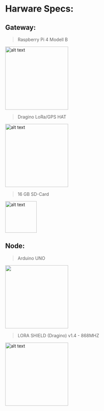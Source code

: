# Harware Specs:

## Gateway:


> Raspberry Pi 4 Modell B

<img src="https://github.com/darthkali/LoRa_Node_Gateway/blob/main/Assets/Images/raspberryPi_4.jpg" alt="alt text" width="200" >

> Dragino LoRa/GPS HAT

<img src="https://github.com/darthkali/LoRa_Node_Gateway/blob/main/Assets/Images/LoRaHAT_RaspberryPi.jpg" alt="alt text" width="200" >

> 16 GB SD-Card

<img src="https://github.com/darthkali/LoRa_Node_Gateway/blob/main/Assets/Images/SD-Card-16.jpg" alt="alt text" width="100" >


## Node:

> Arduino UNO

<img src="https://github.com/darthkali/LoRa_Node_Gateway/blob/main/Assets/Images/arduinoUNO.jpg" width="200" >

> LORA SHIELD (Dragino) v1.4 - 868MHZ

<img src="https://github.com/darthkali/LoRa_Node_Gateway/blob/main/Assets/Images/DraginoShield.jpg" alt="alt text" width="200" >
